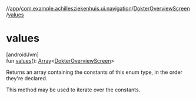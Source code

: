//[app](../../../index.md)/[com.example.achillesziekenhuis.ui.navigation](../index.md)/[DokterOverviewScreen](index.md)/[values](values.md)

# values

[androidJvm]\
fun [values](values.md)(): [Array](https://kotlinlang.org/api/latest/jvm/stdlib/kotlin/-array/index.html)&lt;[DokterOverviewScreen](index.md)&gt;

Returns an array containing the constants of this enum type, in the order they're declared.

This method may be used to iterate over the constants.
